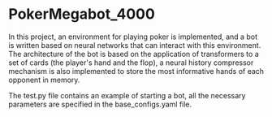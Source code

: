 # PokerMegabot_4000

In this project, an environment for playing poker is implemented, and a bot is written based on neural networks that can interact with this environment. The architecture of the bot is based on the application of transformers to a set of cards (the player's hand and the flop), a neural history compressor mechanism is also implemented to store the most informative hands of each opponent in memory. 

The test.py file contains an example of starting a bot, all the necessary parameters are specified in the base_configs.yaml file.
